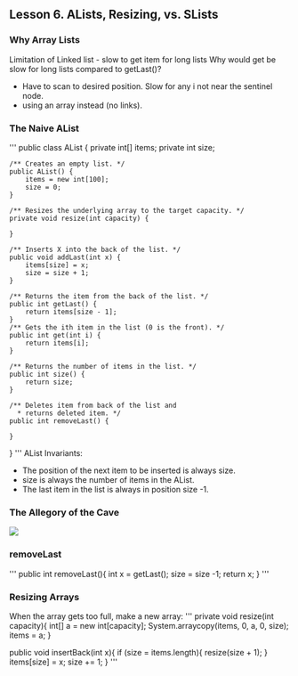 ## Lesson 6. ALists, Resizing, vs. SLists
### Why Array Lists
Limitation of Linked list - slow to get item for long lists
Why would get be slow for long lists compared to getLast()? 
* Have to scan to desired position. Slow for any i not near the sentinel node. 
* using an array instead (no links). 

### The Naive AList
'''
public class AList {
	private int[] items;
	private int size; 

    /** Creates an empty list. */
    public AList() {
		items = new int[100];
		size = 0;
    }

    /** Resizes the underlying array to the target capacity. */
    private void resize(int capacity) {

    }

    /** Inserts X into the back of the list. */
    public void addLast(int x) {
		items[size] = x;
		size = size + 1;
    }

    /** Returns the item from the back of the list. */
    public int getLast() {
		return items[size - 1]; 
    }
    /** Gets the ith item in the list (0 is the front). */
    public int get(int i) {
		return items[i];
    }

    /** Returns the number of items in the list. */
    public int size() {
		return size; 
    }

    /** Deletes item from back of the list and
      * returns deleted item. */
    public int removeLast() {

    }
} 
'''
AList Invariants:
* The position of the next item to be inserted is always size.
* size is always the number of items in the AList.
* The last item in the list is always in position size -1. 

### The Allegory of the Cave
![](lmages/removelast.PNG)

### removeLast
'''
public int removeLast(){
	int x = getLast();
	size = size -1;
	return x;
}
'''

### Resizing Arrays
When the array gets too full, make a new array:
'''
private void resize(int capacity){
	int[] a = new int[capacity];
	System.arraycopy(items, 0, a, 0, size);
	items = a;
}

public void insertBack(int x){
	if (size = items.length){
		resize(size + 1);
	}
	items[size] = x;
	size += 1;
	}
'''

